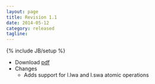 ```yaml
---
layout: page
title: Revision 1.1
date: 2014-05-12
category: released
tagline: 
---
```

{% include JB/setup %}
 - Download [pdf](https://raw.githubusercontent.com/openrisc/doc/master/openrisc-arch-1.1-rev0.pdf)
 - Changes
    - Adds support for l.lwa and l.swa atomic operations


